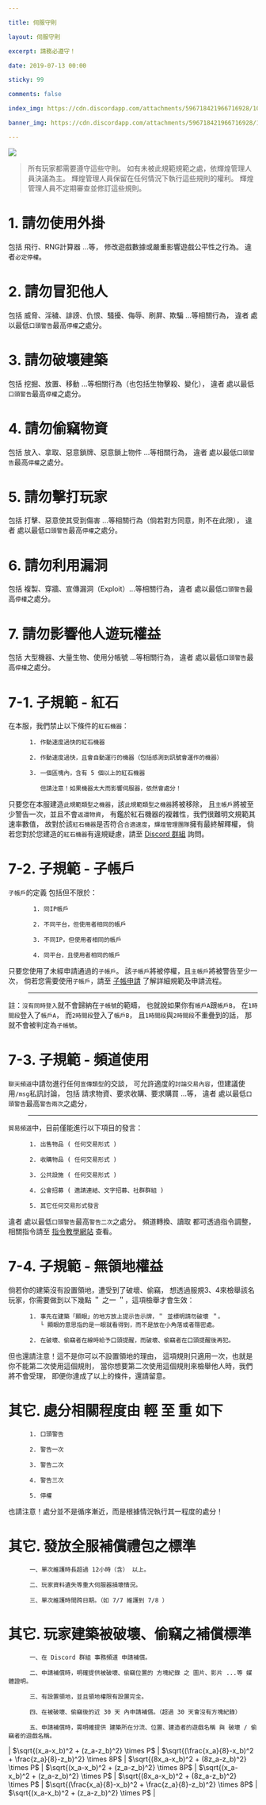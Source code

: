 ```yaml
---

title: 伺服守則

layout: 伺服守則

excerpt: 請務必遵守！

date: 2019-07-13 00:00

sticky: 99

comments: false

index_img: https://cdn.discordapp.com/attachments/596718421966716928/1088834346238087178/newyear.png

banner_img: https://cdn.discordapp.com/attachments/596718421966716928/1088834346238087178/newyear.png

---
```



![](https://media.discordapp.net/attachments/596718421966716928/971190210928992267/AddText_05-04-06.36.35.png)

> 所有玩家都需要遵守這些守則。
> 如有未被此規範規範之處，依輝煌管理人員決議為主。
> 輝煌管理人員保留在任何情況下執行這些規則的權利。
> 輝煌管理人員不定期審查並修訂這些規則。

# 1. 請勿使用外掛

包括 飛行、RNG計算器 ...等，
修改遊戲數據或嚴重影響遊戲公平性之行為。
違者` 必定停權 `。

# 2. 請勿冒犯他人

包括 威脅、淫穢、誹謗、仇恨、騷擾、侮辱、刷屏、欺騙 ...等相關行為，
違者 處以最低` 口頭警告 `最高` 停權 `之處分。

# 3. 請勿破壞建築

包括 挖掘、放置、移動 ...等相關行為（也包括生物擊殺、變化），
違者 處以最低` 口頭警告 `最高` 停權 `之處分。

# 4. 請勿偷竊物資

包括 放入、拿取、惡意鎖牌、惡意鎖上物件 ...等相關行為，
違者 處以最低` 口頭警告 `最高` 停權 `之處分。

# 5. 請勿擊打玩家

包括 打擊、惡意使其受到傷害 ...等相關行為（倘若對方同意，則不在此限），
違者 處以最低` 口頭警告 `最高` 停權 `之處分。

# 6. 請勿利用漏洞

包括 複製、穿牆、宣傳漏洞（Exploit）...等相關行為，
違者 處以最低` 口頭警告 `最高` 停權 `之處分。

# 7. 請勿影響他人遊玩權益

包括 大型機器、大量生物、使用分帳號 ...等相關行為，
違者 處以最低` 口頭警告 `最高` 停權 `之處分。

# 7-1. 子規範 - 紅石

在本服，我們禁止以下條件的` 紅石機器 `：

          1. 作動速度過快的紅石機器

          2. 作動速度過快，且會自動運行的機器（包括感測到訊號會運作的機器）
          
          3. 一個區塊內，含有 5 個以上的紅石機器
          
             但請注意！如果機器太大而影響伺服器，依然會處分！

只要您在本服建造` 此規範類型之機器 `，該` 此規範類型之機器 `將被移除，
且` 主帳戶 `將被至少警告一次，並且不會` 返還物資 `，
有鑑於紅石機器的複雜性，我們很難明文規範其速率數值，
故對於該` 紅石機器 `是否符合` 合適速度 `，` 輝煌管理團隊 `擁有最終解釋權，
倘若您對於您建造的` 紅石機器 `有違規疑慮，請至 [Discord 群組](https://discord.com/invite/5MHGpAFGEN) 詢問。

# 7-2. 子規範 - 子帳戶

` 子帳戶 `的定義 包括但不限於：

           1. 同IP帳戶

           2. 不同平台，但使用者相同的帳戶

           3. 不同IP，但使用者相同的帳戶

           4. 同平台，且使用者相同的帳戶

只要您使用了未經申請通過的` 子帳戶 `。
該` 子帳戶 `將被停權，且` 主帳戶 `將被警告至少一次，
倘若您需要使用` 子帳戶 `，請至 [子帳申請](https://www.brilliantw.net/子帳申請) 了解詳細規範及申請流程。

> ---

註：` 沒有同時登入 `就不會歸納在` 子帳號 `的範疇，
也就說如果你有` 帳戶A `跟` 帳戶B `，
在` 1時間段 `登入了` 帳戶A `，
而` 2時間段 `登入了` 帳戶B `，
且` 1時間段 `與` 2時間段 `不重疊到的話，
那就不會被判定為` 子帳號 `。

# 7-3. 子規範 - 頻道使用

` 聊天頻道 `中請勿進行任何` 宣傳類型 `的交談，
可允許適度的` 討論交易內容 `，但建議使用` /msg `私訊討論，
包括 請求物資、要求收購、要求購買 ...等，
違者 處以最低` 口頭警告 `最高` 警告兩次 `之處分，

> ---

` 貿易頻道 `中，目前僅能進行以下項目的發言：

          1. 出售物品 ( 任何交易形式 )

          2. 收購物品 ( 任何交易形式 )

          3. 公共設施 ( 任何交易形式 )

          4. 公會招募 ( 邀請連結、文字招募、社群群組 )

          5. 其它任何交易形式發言

違者 處以最低` 口頭警告 `最高` 警告二次 `之處分。
頻道轉換、讀取 都可透過指令調整，相關指令請至 [指令教學網站](https://www.brilliantw.net/指令教學#頻道指令) 查看。

# 7-4. 子規範 - 無領地權益

倘若你的建築沒有設置領地，遭受到了破壞、偷竊，
想透過服規3、4來檢舉該名玩家，你需要做到以下幾點 ＂ 之一 ＂，這項檢舉才會生效：

          1. 事先在建築「顯眼」的地方放上提示告示牌，＂ 並標明請勿破壞 ＂。
             └ 顯眼的意思指的是一眼就看得到，而不是放在小角落或者隱密處。
             
          2. 在破壞、偷竊者在線時給予口頭提醒，而破壞、偷竊者在口頭提醒後再犯。

但也還請注意！這不是你可以不設置領地的理由，
這項規則只適用一次，也就是你不能第二次使用這個規則，
當你想要第二次使用這個規則來檢舉他人時，我們將不會受理，
即便你達成了以上的條件，還請留意。

# 其它. 處分相關程度由 輕 至 重 如下

          1. 口頭警告

          2. 警告一次

          3. 警告二次

          4. 警告三次

          5. 停權  

也請注意！處分並不是循序漸近，而是根據情況執行其一程度的處分！

# 其它. 發放全服補償禮包之標準

          一、單次維護時長超過 12小時（含） 以上。
          
          二、玩家資料遺失等重大伺服器損壞情況。
          
          三、單次維護時間跨日期。（如 7/7 維護到 7/8 ）

# 其它. 玩家建築被破壞、偷竊之補償標準

          一、在 Discord 群組 事務頻道 申請補償。
          
          二、申請補償時，明確提供被破壞、偷竊位置的 方塊紀錄 之 圖片、影片 ...等 媒體證明。
          
          三、有設置領地，並且領地權限有設置完全。
          
          四、在被破壞、偷竊後的近 30 天 內申請補償。（超過 30 天會沒有方塊紀錄）
          
          五、申請補償時，需明確提供 建築所在分流、位置、建造者的遊戲名稱 與 破壞 / 偷竊者的遊戲名稱。

| $\sqrt{(x_a-x_b)^2 + (z_a-z_b)^2} \times P$ | $\sqrt{(\frac{x_a}{8}-x_b)^2 + \frac{z_a}{8}-z_b)^2} \times 8P$ | $\sqrt{(8x_a-x_b)^2 + (8z_a-z_b)^2} \times P$ | $\sqrt{(x_a-x_b)^2 + (z_a-z_b)^2} \times 8P$ | $\sqrt{(x_a-x_b)^2 + (z_a-z_b)^2} \times P$ | $\sqrt{(8x_a-x_b)^2 + (8z_a-z_b)^2} \times P$ | $\sqrt{(\frac{x_a}{8}-x_b)^2 + \frac{z_a}{8}-z_b)^2} \times 8P$ |   $\sqrt{(x_a-x_b)^2 + (z_a-z_b)^2} \times P$  |
